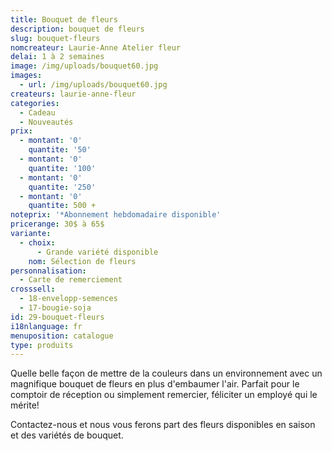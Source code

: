 ```yaml
---
title: Bouquet de fleurs
description: bouquet de fleurs
slug: bouquet-fleurs
nomcreateur: Laurie-Anne Atelier fleur
delai: 1 à 2 semaines
image: /img/uploads/bouquet60.jpg
images:
  - url: /img/uploads/bouquet60.jpg
createurs: laurie-anne-fleur
categories:
  - Cadeau
  - Nouveautés
prix:
  - montant: '0'
    quantite: '50'
  - montant: '0'
    quantite: '100'
  - montant: '0'
    quantite: '250'
  - montant: '0'
    quantite: 500 +
noteprix: '*Abonnement hebdomadaire disponible'
pricerange: 30$ à 65$
variante:
  - choix:
      - Grande variété disponible
    nom: Sélection de fleurs
personnalisation:
  - Carte de remerciement
crosssell:
  - 18-envelopp-semences
  - 17-bougie-soja
id: 29-bouquet-fleurs
i18nlanguage: fr
menuposition: catalogue
type: produits
---
```

Quelle belle façon de mettre de la couleurs dans un environnement avec un magnifique bouquet de fleurs en plus d'embaumer l'air. Parfait pour le comptoir de réception ou simplement remercier, féliciter un employé qui le mérite!

Contactez-nous et nous vous ferons part des fleurs disponibles en saison et des variétés de bouquet.

